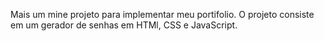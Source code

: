 Mais um mine projeto para implementar meu portifolio. O projeto consiste em um gerador de senhas em HTMl, CSS e JavaScript.